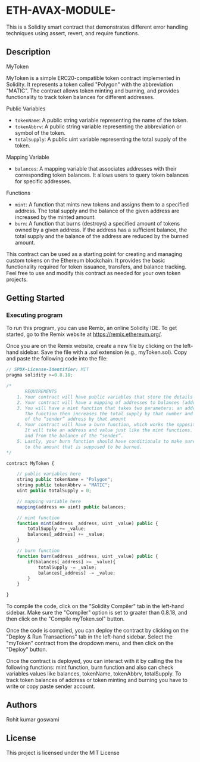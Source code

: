 # ETH-AVAX-MODULE-

This is a Solidity smart contract that demonstrates different error handling techniques using assert, revert, and require functions.

## Description
MyToken

MyToken is a simple ERC20-compatible token contract implemented in Solidity. It represents a token called "Polygon" with the abbreviation "MATIC". The contract allows token minting and burning, and provides functionality to track token balances for different addresses.

Public Variables

- `tokenName`: A public string variable representing the name of the token.
- `tokenAbbrv`: A public string variable representing the abbreviation or symbol of the token.
- `totalSupply`: A public uint variable representing the total supply of the token.

Mapping Variable

- `balances`: A mapping variable that associates addresses with their corresponding token balances. It allows users to query token balances for specific addresses.

Functions

- `mint`: A function that mints new tokens and assigns them to a specified address. The total supply and the balance of the given address are increased by the minted amount.
- `burn`: A function that burns (destroys) a specified amount of tokens owned by a given address. If the address has a sufficient balance, the total supply and the balance of the address are reduced by the burned amount.

This contract can be used as a starting point for creating and managing custom tokens on the Ethereum blockchain. It provides the basic functionality required for token issuance, transfers, and balance tracking. Feel free to use and modify this contract as needed for your own token projects.

## Getting Started

### Executing program

To run this program, you can use Remix, an online Solidity IDE. To get started, go to the Remix website at https://remix.ethereum.org/.

Once you are on the Remix website, create a new file by clicking on the left-hand sidebar. Save the file with a .sol extension (e.g., myToken.sol). Copy and paste the following code into the file:

```javascript
// SPDX-License-Identifier: MIT
pragma solidity >=0.8.18;

/*
       REQUIREMENTS
    1. Your contract will have public variables that store the details about your coin (Token Name, Token Abbrv., Total Supply)
    2. Your contract will have a mapping of addresses to balances (address => uint)
    3. You will have a mint function that takes two parameters: an address and a value. 
       The function then increases the total supply by that number and increases the balance 
       of the “sender” address by that amount
    4. Your contract will have a burn function, which works the opposite of the mint function, as it will destroy tokens. 
       It will take an address and value just like the mint functions. It will then deduct the value from the total supply 
       and from the balance of the “sender”.
    5. Lastly, your burn function should have conditionals to make sure the balance of "sender" is greater than or equal 
       to the amount that is supposed to be burned.
*/

contract MyToken {

    // public variables here
    string public tokenName = "Polygon";
    string public tokenAbbrv = "MATIC";
    uint public totalSupply = 0;

    // mapping variable here
    mapping(address => uint) public balances;

    // mint function
    function mint(address _address, uint _value) public {
        totalSupply += _value;
        balances[_address] += _value;
    }

    // burn function
    function burn(address _address, uint _value) public {
        if(balances[_address] >= _value){
            totalSupply -= _value;
            balances[_address] -= _value;
        }
    }

}

```

To compile the code, click on the "Solidity Compiler" tab in the left-hand sidebar. Make sure the "Compiler" option is set to graater than 0.8.18, and then click on the "Compile myToken.sol" button.

Once the code is compiled, you can deploy the contract by clicking on the "Deploy & Run Transactions" tab in the left-hand sidebar. Select the "myToken" contract from the dropdown menu, and then click on the "Deploy" button.

Once the contract is deployed, you can interact with it by calling the the following functions: mint function, burn function and also can check variables values like balances, tokenName, tokenAbbrv, totalSupply. To track token balances of address or token minting and burning you have to write or copy paste sender account.

## Authors

Rohit kumar goswami


## License

This project is licensed under the MIT License
